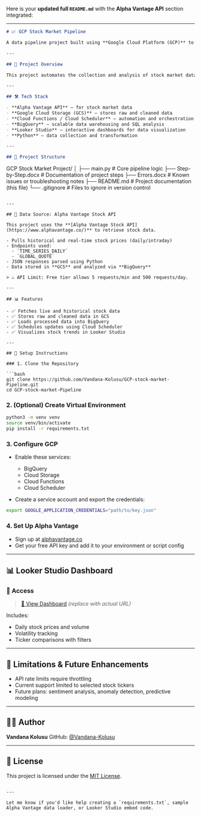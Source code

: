 Here is your **updated full `README.md`** with the **Alpha Vantage API** section integrated:

---

```markdown
# 📈 GCP Stock Market Pipeline

A data pipeline project built using **Google Cloud Platform (GCP)** to fetch, process, and analyze stock market data — visualized using **Looker Studio** for insights and dashboards.

---

## 🚀 Project Overview

This project automates the collection and analysis of stock market data using GCP services. It ingests data from the Alpha Vantage API, stores it securely, processes it with Python, and visualizes insights through Looker Studio.

---

## 🛠️ Tech Stack

- **Alpha Vantage API** – for stock market data
- **Google Cloud Storage (GCS)** – stores raw and cleaned data
- **Cloud Functions / Cloud Scheduler** – automation and orchestration
- **BigQuery** – scalable data warehousing and SQL analysis
- **Looker Studio** – interactive dashboards for data visualization
- **Python** – data collection and transformation

---

## 📂 Project Structure

```

GCP Stock Market Project/
│
├── main.py                   # Core pipeline logic
├── Step-by-Step.docx         # Documentation of project steps
├── Errors.docx               # Known issues or troubleshooting notes
├── README.md                 # Project documentation (this file)
└── .gitignore                # Files to ignore in version control

````

---

## 📡 Data Source: Alpha Vantage Stock API

This project uses the **[Alpha Vantage Stock API](https://www.alphavantage.co/)** to retrieve stock data.

- Pulls historical and real-time stock prices (daily/intraday)
- Endpoints used:
  - `TIME_SERIES_DAILY`
  - `GLOBAL_QUOTE`
- JSON responses parsed using Python
- Data stored in **GCS** and analyzed via **BigQuery**

> ⚠️ API Limit: Free tier allows 5 requests/min and 500 requests/day.

---

## 📊 Features

- ✅ Fetches live and historical stock data
- ✅ Stores raw and cleaned data in GCS
- ✅ Loads processed data into BigQuery
- ✅ Schedules updates using Cloud Scheduler
- ✅ Visualizes stock trends in Looker Studio

---

## 🧪 Setup Instructions

### 1. Clone the Repository

```bash
git clone https://github.com/Vandana-Kolusu/GCP-stock-market-Pipeline.git
cd GCP-stock-market-Pipeline
````

### 2. (Optional) Create Virtual Environment

```bash
python3 -m venv venv
source venv/bin/activate
pip install -r requirements.txt
```

### 3. Configure GCP

* Enable these services:

  * BigQuery
  * Cloud Storage
  * Cloud Functions
  * Cloud Scheduler
* Create a service account and export the credentials:

```bash
export GOOGLE_APPLICATION_CREDENTIALS="path/to/key.json"
```

### 4. Set Up Alpha Vantage

* Sign up at [alphavantage.co](https://www.alphavantage.co/)
* Get your free API key and add it to your environment or script config

---

## 📊 Looker Studio Dashboard

### 🔗 Access

> [🔗 View Dashboard](https://lookerstudio.google.com/reporting/your-dashboard-id)
> *(replace with actual URL)*

Includes:

* Daily stock prices and volume
* Volatility tracking
* Ticker comparisons with filters

---

## 🚧 Limitations & Future Enhancements

* API rate limits require throttling
* Current support limited to selected stock tickers
* Future plans: sentiment analysis, anomaly detection, predictive modeling

---

## 👩‍💻 Author

**Vandana Kolusu**
GitHub: [@Vandana-Kolusu](https://github.com/Vandana-Kolusu)

---

## 📄 License

This project is licensed under the [MIT License](LICENSE).

```

---

Let me know if you'd like help creating a `requirements.txt`, sample Alpha Vantage data loader, or Looker Studio embed code.
```
